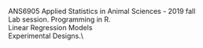 ANS6905 Applied Statistics in Animal Sciences - 2019 fall\
Lab session. Programming in R.\
Linear Regression Models\
Experimental Designs.\
